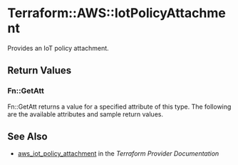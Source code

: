 # Terraform::AWS::IotPolicyAttachment

Provides an IoT policy attachment.

## Return Values

### Fn::GetAtt

Fn::GetAtt returns a value for a specified attribute of this type. The following are the available attributes and sample return values.

## See Also

* [aws_iot_policy_attachment](https://www.terraform.io/docs/providers/aws/r/iot_policy_attachment.html) in the _Terraform Provider Documentation_
